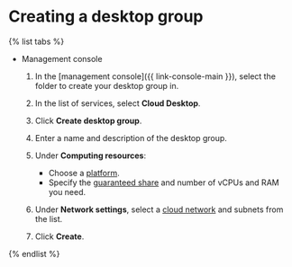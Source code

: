 # Creating a desktop group

{% list tabs %}

- Management console

  1. In the [management console]({{ link-console-main }}), select the folder to create your desktop group in.
  1. In the list of services, select **Cloud Desktop**.
  1. Click **Create desktop group**.
  1. Enter a name and description of the desktop group.
  1. Under **Computing resources**:

      * Choose a [platform](../../../compute/concepts/vm-platforms.md).
      * Specify the [guaranteed share](../../../compute/concepts/performance-levels.md) and number of vCPUs and RAM you need.

  1. Under **Network settings**, select a [cloud network](../../../vpc/concepts/network.md) and subnets from the list.
  1. Click **Create**.

{% endlist %}
